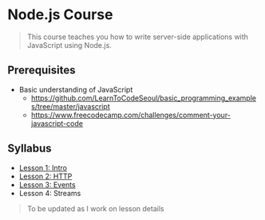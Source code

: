 # Node.js Course

> This course teaches you how to write server-side applications with JavaScript using Node.js.

## Prerequisites
- Basic understanding of JavaScript
	- https://github.com/LearnToCodeSeoul/basic_programming_examples/tree/master/javascript
	- https://www.freecodecamp.com/challenges/comment-your-javascript-code

## Syllabus
- [Lesson 1: Intro](/lesson1/)
- [Lesson 2: HTTP](/lesson2/)
- [Lesson 3: Events](/lesson3/)
- Lesson 4: Streams

> To be updated as I work on lesson details
